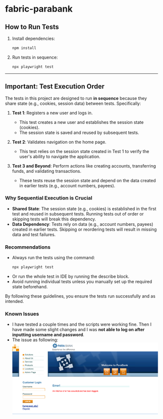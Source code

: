 # fabric-parabank

## How to Run Tests

1. Install dependencies:

   ```bash
   npm install
   ```

2. Run tests in sequence:
   ```bash
   npx playwright test
   ```

---

## Important: Test Execution Order

The tests in this project are designed to run **in sequence** because they share state (e.g., cookies, session data) between tests. Specifically:

1. **Test 1**: Registers a new user and logs in.

   - This test creates a new user and establishes the session state (cookies).
   - The session state is saved and reused by subsequent tests.

2. **Test 2**: Validates navigation on the home page.

   - This test relies on the session state created in Test 1 to verify the user's ability to navigate the application.

3. **Test 3 and Beyond**: Perform actions like creating accounts, transferring funds, and validating transactions.
   - These tests reuse the session state and depend on the data created in earlier tests (e.g., account numbers, payees).

### Why Sequential Execution is Crucial

- **Shared State**: The session state (e.g., cookies) is established in the first test and reused in subsequent tests. Running tests out of order or skipping tests will break this dependency.
- **Data Dependency**: Tests rely on data (e.g., account numbers, payees) created in earlier tests. Skipping or reordering tests will result in missing data and test failures.

### Recommendations

- Always run the tests using the command:
  ```bash
  npx playwright test
  ```
- Or run the whole test in IDE by running the describe block.
- Avoid running individual tests unless you manually set up the required state beforehand.

By following these guidelines, you ensure the tests run successfully and as intended.

### Known Issues

- I have tested a couple times and the scripts were working fine. Then I have made some slight changes and I was **not able to log on after inputting username and password**. 
- The issue  as following:
![LoginError.png](error/LoginError.png)